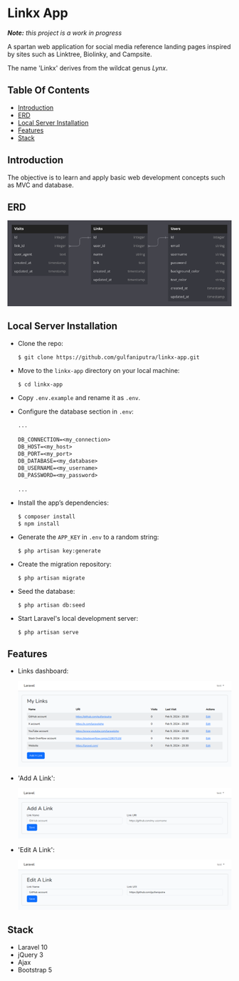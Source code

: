 # Linkx App

_**Note:** this project is a work in progress_

A spartan web application for social media reference landing pages inspired by sites such as Linktree, Biolinky, and Campsite.

The name 'Linkx' derives from the wildcat genus _Lynx_.

## Table Of Contents

-   [Introduction](#introduction)
-   [ERD](#erd)
-   [Local Server Installation](#local-server-installation)
-   [Features](#features)
-   [Stack](#stack)

## Introduction

The objective is to learn and apply basic web development concepts such as MVC and database.

## ERD

![ERD image](public/erd.png)

## Local Server Installation

-   Clone the repo:

    ```
    $ git clone https://github.com/gulfaniputra/linkx-app.git
    ```

-   Move to the `linkx-app` directory on your local machine:

    ```
    $ cd linkx-app
    ```

-   Copy `.env.example` and rename it as `.env`.

-   Configure the database section in `.env`:

    ```
    ...

    DB_CONNECTION=<my_connection>
    DB_HOST=<my_host>
    DB_PORT=<my_port>
    DB_DATABASE=<my_database>
    DB_USERNAME=<my_username>
    DB_PASSWORD=<my_password>

    ...
    ```

-   Install the app’s dependencies:

    ```
    $ composer install
    $ npm install
    ```

-   Generate the `APP_KEY` in `.env` to a random string:

    ```
    $ php artisan key:generate
    ```

-   Create the migration repository:

    ```
    $ php artisan migrate
    ```

-   Seed the database:

    ```
    $ php artisan db:seed
    ```

-   Start Laravel's local development server:

    ```
    $ php artisan serve
    ```

## Features

-   Links dashboard:

    ![Links dashboard](public/links-dashboard.png)

-   'Add A Link':

    ![Add A Link](public/add-a-link.png)

-   'Edit A Link':

    ![Edit A Link](public/edit-a-link.png)

## Stack

-   Laravel 10
-   jQuery 3
-   Ajax
-   Bootstrap 5
